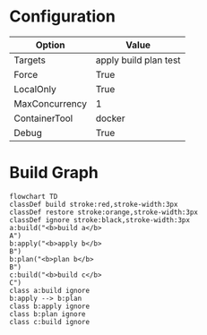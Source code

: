 # Configuration

| Option | Value |
|--------|-------|
| Targets | apply build plan test |
| Force | True |
| LocalOnly | True |
| MaxConcurrency | 1 |
| ContainerTool | docker |
| Debug | True |

# Build Graph

```mermaid
flowchart TD
classDef build stroke:red,stroke-width:3px
classDef restore stroke:orange,stroke-width:3px
classDef ignore stroke:black,stroke-width:3px
a:build("<b>build a</b> 
A")
b:apply("<b>apply b</b> 
B")
b:plan("<b>plan b</b> 
B")
c:build("<b>build c</b> 
C")
class a:build ignore
b:apply --> b:plan
class b:apply ignore
class b:plan ignore
class c:build ignore
```

